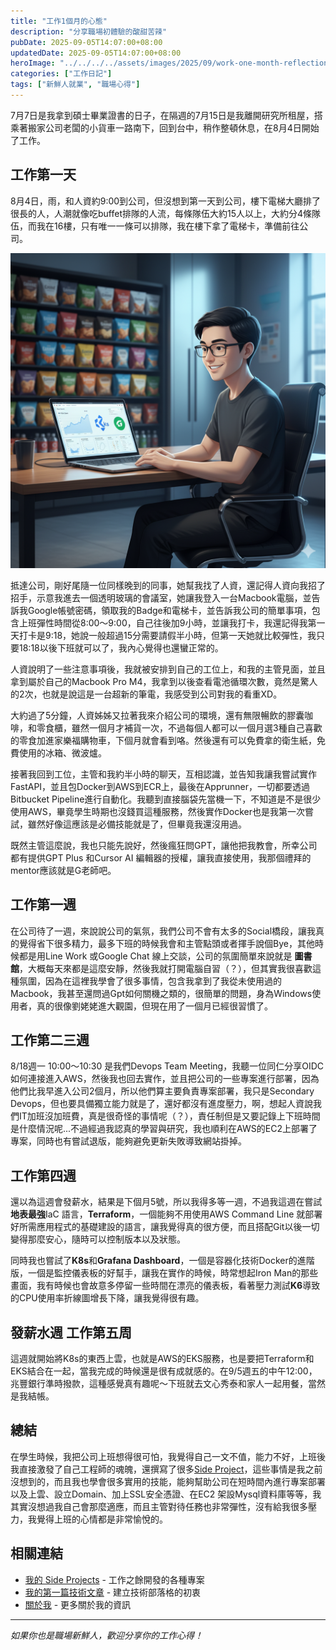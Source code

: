 ```yaml
---
title: "工作1個月的心態"
description: "分享職場初體驗的酸甜苦辣"
pubDate: 2025-09-05T14:07:00+08:00
updatedDate: 2025-09-05T14:07:00+08:00
heroImage: "../../../../assets/images/2025/09/work-one-month-reflection/work-one-month-reflection-1.png"
categories: ["工作日記"]
tags: ["新鮮人就業", "職場心得"]
---
```


7月7日是我拿到碩士畢業證書的日子，在隔週的7月15日是我離開研究所租屋，搭乘著搬家公司老闆的小貨車一路南下，回到台中，稍作整頓休息，在8月4日開始了工作。

## 工作第一天
8月4日，雨，和人資約9:00到公司，但沒想到第一天到公司，樓下電梯大廳排了很長的人，人潮就像吃buffet排隊的人流，每條隊伍大約15人以上，大約分4條隊伍，而我在16樓，只有唯一一條可以排隊，我在樓下拿了電梯卡，準備前往公司。

![工作第一天 - 電梯大廳排隊](../../../../assets/images/2025/09/work-one-month-reflection/work-one-month-reflection-1.png)

抵達公司，剛好尾隨一位同樣晚到的同事，她幫我找了人資，還記得人資向我招了招手，示意我進去一個透明玻璃的會議室，她讓我登入一台Macbook電腦，並告訴我Google帳號密碼，領取我的Badge和電梯卡，並告訴我公司的簡單事項，包含上班彈性時間從8:00～9:00，自己往後加9小時，並讓我打卡，我還記得我第一天打卡是9:18，她說一般超過15分需要請假半小時，但第一天她就比較彈性，我只要18:18以後下班就可以了，我內心覺得也還蠻正常的。

人資說明了一些注意事項後，我就被安排到自己的工位上，和我的主管見面，並且拿到屬於自己的Macbook Pro M4，我拿到以後查看電池循環次數，竟然是驚人的2次，也就是說這是一台超新的筆電，我感受到公司對我的看重XD。

大約過了5分鐘，人資姊姊又拉著我來介紹公司的環境，還有無限暢飲的膠囊咖啡，和零食櫃，雖然一個月才補貨一次，不過每個人都可以一個月選3種自己喜歡的零食加進家樂福購物車，下個月就會看到咯。然後還有可以免費拿的衛生紙，免費使用的冰箱、微波爐。

接著我回到工位，主管和我約半小時的聊天，互相認識，並告知我讓我嘗試實作FastAPI，並且包Docker到AWS到ECR上，最後在Apprunner，一切都要透過Bitbucket Pipeline進行自動化。我聽到直接腦袋先當機一下，不知道是不是很少使用AWS，畢竟學生時期也沒錢買這種服務，然後實作Docker也是我第一次嘗試，雖然好像這應該是必備技能就是了，但畢竟我還沒用過。

既然主管這麼說，我也只能先說好，然後瘋狂問GPT，讓他把我教會，所幸公司都有提供GPT Plus 和Cursor AI 編輯器的授權，讓我直接使用，我那個禮拜的mentor應該就是G老師吧。


## 工作第一週

在公司待了一週，來說說公司的氣氛，我們公司不會有太多的Social橋段，讓我真的覺得省下很多精力，最多下班的時候我會和主管點頭或者揮手說個Bye，其他時候都是用Line Work 或Google Chat 線上交談，公司的氛圍簡單來說就是 **圖書館**，大概每天來都是這麼安靜，然後我就打開電腦自習（？），但其實我很喜歡這種氛圍，因為在這裡我學會了很多事情，包含我拿到了我從未使用過的Macbook，我甚至還問過Gpt如何關機之類的，很簡單的問題，身為Windows使用者，真的很像劉姥姥進大觀園，但現在用了一個月已經很習慣了。

## 工作第二三週

8/18週一 10:00～10:30 是我們Devops Team Meeting，我聽一位同仁分享OIDC如何連接進入AWS，然後我也回去實作，並且把公司的一些專案進行部署，因為他們比我早進入公司2個月，所以他們算主要負責專案部署，我只是Secondary Devops，但也要具備獨立能力就是了，還好都沒有進度壓力，啊，想起人資說我們IT加班沒加班費，真是很奇怪的事情呢（？），責任制但是又要記錄上下班時間是什麼情況呢...不過經過我認真的學習與研究，我也順利在AWS的EC2上部署了專案，同時也有嘗試退版，能夠避免更新失敗導致網站掛掉。

## 工作第四週

還以為這週會發薪水，結果是下個月5號，所以我得多等一週，不過我這週在嘗試**地表最強**IaC 語言，**Terraform**，一個能夠不用使用AWS Command Line 就部署好所需應用程式的基礎建設的語言，讓我覺得真的很方便，而且搭配Git以後一切變得那麼安心，隨時可以控制版本以及狀態。

同時我也嘗試了**K8s**和**Grafana Dashboard**，一個是容器化技術Docker的進階版，一個是監控儀表板的好幫手，讓我在實作的時候，時常想起Iron Man的那些畫面，我有時候也會故意多停留一些時間在漂亮的儀表板，看著壓力測試**K6**導致的CPU使用率折線圖增長下降，讓我覺得很有趣。

## 發薪水週 工作第五周

這週就開始將K8s的東西上雲，也就是AWS的EKS服務，也是要把Terraform和EKS結合在一起，當我完成的時候還是很有成就感的。在9/5週五的中午12:00，兆豐銀行準時撥款，這種感覺真有趣呢～下班就去文心秀泰和家人一起用餐，當然是我結帳。

## 總結

在學生時候，我把公司上班想得很可怕，我覺得自己一文不值，能力不好，上班後我直接激發了自己工程師的魂魄，還撰寫了很多[Side Project](https://xsong.us/projects)，這些事情是我之前沒想到的，而且我也學會很多實用的技能，能夠幫助公司在短時間內進行專案部署以及上雲、設立Domain、加上SSL安全憑證、在EC2 架設Mysql資料庫等等，我其實沒想過我自己會那麼適應，而且主管對待任務也非常彈性，沒有給我很多壓力，我覺得上班的心情都是非常愉悅的。

## 相關連結

- [我的 Side Projects](https://xsong.us/projects) - 工作之餘開發的各種專案
- [我的第一篇技術文章](/blog/my-first-article) - 建立技術部落格的初衷
- [關於我](https://xsong.us/about) - 更多關於我的資訊

---

*如果你也是職場新鮮人，歡迎分享你的工作心得！*

